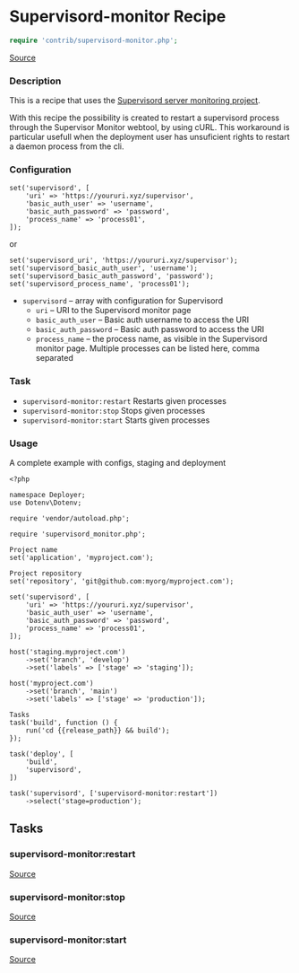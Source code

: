 <!-- DO NOT EDIT THIS FILE! -->
<!-- Instead edit contrib/supervisord-monitor.php -->
<!-- Then run bin/docgen -->

# Supervisord-monitor Recipe

```php
require 'contrib/supervisord-monitor.php';
```

[Source](/contrib/supervisord-monitor.php)



### Description
This is a recipe that uses the [Supervisord server monitoring project](https://github.com/mlazarov/supervisord-monitor).

With this recipe the possibility is created to restart a supervisord process through the Supervisor Monitor webtool, by using cURL. This workaround is particular usefull when the deployment user has unsuficient rights to restart a daemon process from the cli.

### Configuration

```
set('supervisord', [
    'uri' => 'https://youruri.xyz/supervisor',
    'basic_auth_user' => 'username',
    'basic_auth_password' => 'password',
    'process_name' => 'process01',
]);
```

or

```
set('supervisord_uri', 'https://youruri.xyz/supervisor');
set('supervisord_basic_auth_user', 'username');
set('supervisord_basic_auth_password', 'password');
set('supervisord_process_name', 'process01');
```

- `supervisord` – array with configuration for Supervisord
    - `uri` – URI to the Supervisord monitor page
    - `basic_auth_user` – Basic auth username to access the URI
    - `basic_auth_password` – Basic auth password to access the URI
    - `process_name` – the process name, as visible in the Supervisord monitor page. Multiple processes can be listed here, comma separated

### Task

- `supervisord-monitor:restart` Restarts given processes
- `supervisord-monitor:stop` Stops given processes
- `supervisord-monitor:start` Starts given processes

### Usage

A complete example with configs, staging and deployment

```
<?php

namespace Deployer;
use Dotenv\Dotenv;

require 'vendor/autoload.php';

require 'supervisord_monitor.php';

Project name
set('application', 'myproject.com');

Project repository
set('repository', 'git@github.com:myorg/myproject.com');

set('supervisord', [
    'uri' => 'https://youruri.xyz/supervisor',
    'basic_auth_user' => 'username',
    'basic_auth_password' => 'password',
    'process_name' => 'process01',
]);

host('staging.myproject.com')
    ->set('branch', 'develop')
    ->set('labels' => ['stage' => 'staging']);

host('myproject.com')
    ->set('branch', 'main')
    ->set('labels' => ['stage' => 'production']);

Tasks
task('build', function () {
    run('cd {{release_path}} && build');
});

task('deploy', [
    'build',
    'supervisord',
])

task('supervisord', ['supervisord-monitor:restart'])
    ->select('stage=production');
```



## Tasks

### supervisord-monitor:restart
[Source](https://github.com/deployphp/deployer/blob/master/contrib/supervisord-monitor.php#L131)






### supervisord-monitor:stop
[Source](https://github.com/deployphp/deployer/blob/master/contrib/supervisord-monitor.php#L148)






### supervisord-monitor:start
[Source](https://github.com/deployphp/deployer/blob/master/contrib/supervisord-monitor.php#L162)






